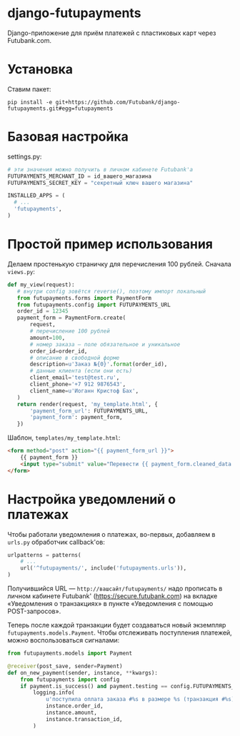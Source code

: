 django-futupayments
===================

Django-приложение для приём платежей с пластиковых карт через Futubank.com.

Установка
=========
Ставим пакет:

```
pip install -e git+https://github.com/Futubank/django-futupayments.git#egg=futupayments
```

Базовая настройка
=================

settings.py:

```python
# эти значения можно получить в личном кабинете Futubank'а
FUTUPAYMENTS_MERCHANT_ID = id_вашего_магазина
FUTUPAYMENTS_SECRET_KEY = "секретный ключ вашего магазина"

INSTALLED_APPS = (
  # ...
  'futupayments',
)
```

Простой пример использования
============================
Делаем простенькую страничку для перечисления 100 рублей. Сначала `views.py`:

```python
def my_view(request):
   # внутри config зовётся reverse(), поэтому импорт локальный
   from futupayments.forms import PaymentForm
   from futupayments.config import FUTUPAYMENTS_URL
   order_id = 12345
   payment_form = PaymentForm.create(
       request,
       # перечисление 100 рублей
       amount=100,
       # номер заказа – поле обязательное и уникальное
       order_id=order_id,
       # описание в свободной форме
       description=u'Заказ №{0}'.format(order_id),
       # данные клиента (если они есть)
       client_email='test@test.ru',
       client_phone='+7 912 9876543',
       client_name=u'Иоганн Кристоф Бах',
   )
   return render(request, 'my_template.html', {
       'payment_form_url': FUTUPAYMENTS_URL,
       'payment_form': payment_form,
   })
```

Шаблон, `templates/my_template.html`:

```html
<form method="post" action="{{ payment_form_url }}">
    {{ payment_form }}
    <input type="submit" value="Перевести {{ payment_form.cleaned_data.amount }} {{ payment_form.cleaned_data.currency }} за заказ №{{ payment_form.cleaned_data.order_id }}">
</form>
```

Настройка уведомлений о платежах
================================
Чтобы работали уведомления о платежах, во-первых, добавляем в `urls.py` обработчик callback'ов:

```python
urlpatterns = patterns(
    # ...
    url('^futupayments/', include('futupayments.urls')),
)
```

Получившийся URL — `http://вашсайт/futupayments/` надо прописать в личном кабинете Futubank'
(https://secure.futubank.com) на вкладке «Уведомления о транзакциях» в пункте «Уведомления с помощью POST-запросов».

Теперь после каждой транзакции будет создаваться новый экземпляр `futupayments.models.Payment`. Чтобы отслеживать
поступления платежей, можно воспользоваться сигналами:

```python
from futupayments.models import Payment

@receiver(post_save, sender=Payment)
def on_new_payment(sender, instance, **kwargs):
    from futupayments import config
    if payment.is_success() and payment.testing == config.FUTUPAYMENTS_TEST_MODE:
        logging.info(
            u'поступила оплата заказа #%s в размере %s (транзакция #%s)',
            instance.order_id,
            instance.amount,
            instance.transaction_id,
        )

```
